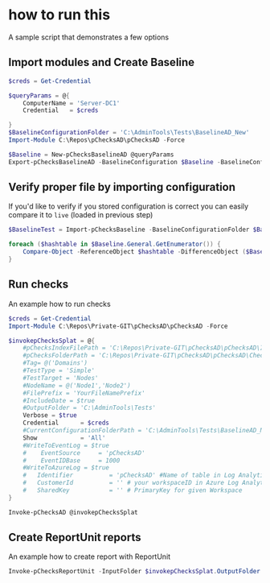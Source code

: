 # how to run this

A sample script that demonstrates a few options

## Import modules and Create Baseline

```powershell
$creds = Get-Credential

$queryParams = @{
    ComputerName = 'Server-DC1'
    Credential   = $creds

}
$BaselineConfigurationFolder = 'C:\AdminTools\Tests\BaselineAD_New'
Import-Module C:\Repos\pChecksAD\pChecksAD -Force

$Baseline = New-pChecksBaselineAD @queryParams
Export-pChecksBaselineAD -BaselineConfiguration $Baseline -BaselineConfigurationFolder $BaselineConfigurationFolder
```

## Verify proper file by importing configuration

If you'd like to verify if you stored configuration is correct you can easily compare it to `live` (loaded in previous step)

```powershell
$BaselineTest = Import-pChecksBaseline -BaselineConfigurationFolder $BaselineConfigurationFolder

foreach ($hashtable in $Baseline.General.GetEnumerator()) {
    Compare-Object -ReferenceObject $hashtable -DifferenceObject ($BaselineTest.General.GetEnumerator() | Where-Object {$_.Name -eq $hashtable.name} )
}
```

## Run checks

An example how to run checks

```powershell
$creds = Get-Credential
Import-Module C:\Repos\Private-GIT\pChecksAD\pChecksAD -Force

$invokepChecksSplat = @{
    #pChecksIndexFilePath = 'C:\Repos\Private-GIT\pChecksAD\pChecksAD\Index\AD.Checks.Index.json'
    #pChecksFolderPath = 'C:\Repos\Private-GIT\pChecksAD\pChecksAD\Checks\'
    #Tag= @('Domains')
    #TestType = 'Simple'
    #TestTarget = 'Nodes'
    #NodeName = @('Node1','Node2')
    #FilePrefix = 'YourFileNamePrefix'
    #IncludeDate = $true
    #OutputFolder = 'C:\AdminTools\Tests'
    Verbose = $true
    Credential      = $creds
    #CurrentConfigurationFolderPath = 'C:\AdminTools\Tests\BaselineAD_New' #Adding this means adding tag 'Configuration' $Tag +='Configuration'
    Show            = 'All'
    #WriteToEventLog = $true
    #    EventSource     = 'pChecksAD'
    #    EventIDBase     = 1000
    #WriteToAzureLog = $true
    #   Identifier          = 'pChecksAD' #Name of table in Log Analytics  i.e. pChecksAD
    #   CustomerId          = '' # your workspaceID in Azure Log Analytics
    #   SharedKey           = '' # PrimaryKey for given Workspace
}

Invoke-pChecksAD @invokepChecksSplat
```

## Create ReportUnit reports

An example how to create report with ReportUnit

```powershell
Invoke-pChecksReportUnit -InputFolder $invokepChecksSplat.OutputFolder
```